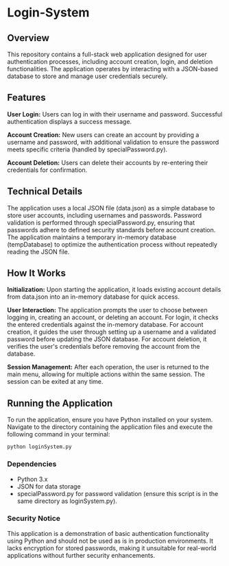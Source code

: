 # Login-System #

## Overview ##
This repository contains a full-stack web application designed for user authentication processes, including account creation, login, and deletion functionalities. The application operates by interacting with a JSON-based database to store and manage user credentials securely.

## Features ##
**User Login:** Users can log in with their username and password. Successful authentication displays a success message.

**Account Creation:** New users can create an account by providing a username and password, with additional validation to ensure the password meets specific criteria (handled by specialPassword.py).

**Account Deletion:** Users can delete their accounts by re-entering their credentials for confirmation.

## Technical Details ##
The application uses a local JSON file (data.json) as a simple database to store user accounts, including usernames and passwords.
Password validation is performed through specialPassword.py, ensuring that passwords adhere to defined security standards before account creation.
The application maintains a temporary in-memory database (tempDatabase) to optimize the authentication process without repeatedly reading the JSON file.

## How It Works ##
**Initialization:** Upon starting the application, it loads existing account details from data.json into an in-memory database for quick access.

**User Interaction:** The application prompts the user to choose between logging in, creating an account, or deleting an account.
For login, it checks the entered credentials against the in-memory database.
For account creation, it guides the user through setting up a username and a validated password before updating the JSON database.
For account deletion, it verifies the user's credentials before removing the account from the database.

**Session Management:** After each operation, the user is returned to the main menu, allowing for multiple actions within the same session. The session can be exited at any time.

## Running the Application ##
To run the application, ensure you have Python installed on your system. Navigate to the directory containing the application files and execute the following command in your terminal:

```
python loginSystem.py
```


### Dependencies ###
* Python 3.x
* JSON for data storage
* specialPassword.py for password validation (ensure this script is in the same directory as loginSystem.py).

### Security Notice ###
This application is a demonstration of basic authentication functionality using Python and should not be used as is in production environments. It lacks encryption for stored passwords, making it unsuitable for real-world applications without further security enhancements.
